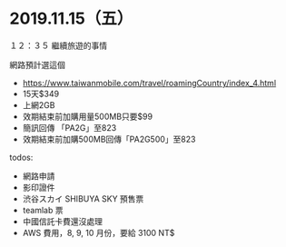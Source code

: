 # 2019.11.15（五）

１２：３５ 繼續旅遊的事情  



網路預計選這個
- https://www.taiwanmobile.com/travel/roamingCountry/index_4.html
- 15天$349
- 上網2GB
- 效期結束前加購用量500MB只要$99
- 簡訊回傳 「PA2G」至823
- 效期結束前加購500MB回傳「PA2G500」至823


todos:
- 網路申請
- 影印證件
- 渋谷スカイ SHIBUYA SKY 預售票
- teamlab 票
- 中國信託卡費還沒處理
- AWS 費用，8, 9, 10 月份，要給 3100 NT$
